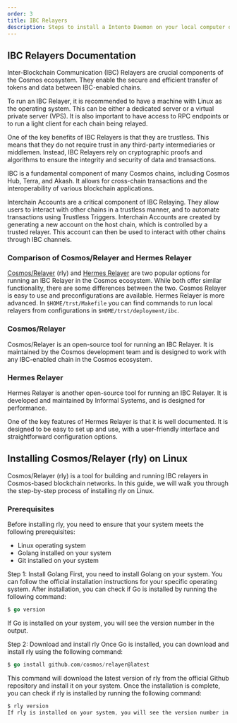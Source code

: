 ```yaml
---
order: 3
title: IBC Relayers
description: Steps to install a Intento Daemon on your local computer or dedicated server.
---
```


## IBC Relayers Documentation

Inter-Blockchain Communication (IBC) Relayers are crucial components of the Cosmos ecosystem. They enable the secure and efficient transfer of tokens and data between IBC-enabled chains.

To run an IBC Relayer, it is recommended to have a machine with Linux as the operating system. This can be either a dedicated server or a virtual private server (VPS). It is also important to have access to RPC endpoints or to run a light client for each chain being relayed.

One of the key benefits of IBC Relayers is that they are trustless. This means that they do not require trust in any third-party intermediaries or middlemen. Instead, IBC Relayers rely on cryptographic proofs and algorithms to ensure the integrity and security of data and transactions.

IBC is a fundamental component of many Cosmos chains, including Cosmos Hub, Terra, and Akash. It allows for cross-chain transactions and the interoperability of various blockchain applications.

Interchain Accounts are a critical component of IBC Relaying. They allow users to interact with other chains in a trustless manner, and to automate transactions using Trustless Triggers. Interchain Accounts are created by generating a new account on the host chain, which is controlled by a trusted relayer. This account can then be used to interact with other chains through IBC channels.


### Comparison of Cosmos/Relayer and Hermes Relayer

[Cosmos/Relayer](https://github.com/cosmos/relayer) (rly) and [Hermes Relayer](https://github.com/informalsystems/hermes/issues) are two popular options for running an IBC Relayer in the Cosmos ecosystem. While both offer similar functionality, there are some differences between the two. Cosmos Relayer is easy to use and preconfigurations are available. Hermes Relayer is more advanced. In `$HOME/trst/Makefile` you can find commands to run local relayers from configurations in  `$HOME/trst/deployment/ibc`.

### Cosmos/Relayer

Cosmos/Relayer is an open-source tool for running an IBC Relayer. It is maintained by the Cosmos development team and is designed to work with any IBC-enabled chain in the Cosmos ecosystem. 

### Hermes Relayer
Hermes Relayer is another open-source tool for running an IBC Relayer. It is developed and maintained by  Informal Systems, and is designed for performance. 

One of the key features of Hermes Relayer is that it is well documented. It is designed to be easy to set up and use, with a user-friendly interface and straightforward configuration options.


## Installing Cosmos/Relayer (rly) on Linux

Cosmos/Relayer (rly) is a tool for building and running IBC relayers in Cosmos-based blockchain networks. In this guide, we will walk you through the step-by-step process of installing rly on Linux.

### Prerequisites

Before installing rly, you need to ensure that your system meets the following prerequisites:

- Linux operating system
- Golang installed on your system
- Git installed on your system 

Step 1: Install Golang
First, you need to install Golang on your system. You can follow the official installation instructions for your specific operating system. After installation, you can check if Go is installed by running the following command:

```go
$ go version
```

If Go is installed on your system, you will see the version number in the output.

Step 2: Download and install rly
Once Go is installed, you can download and install rly using the following command:

```go
$ go install github.com/cosmos/relayer@latest
```

This command will download the latest version of rly from the official Github repository and install it on your system. Once the installation is complete, you can check if rly is installed by running the following command:

```go
$ rly version
If rly is installed on your system, you will see the version number in the output.
```



